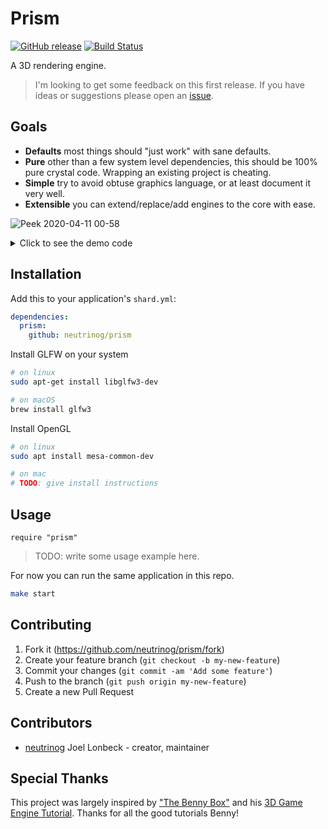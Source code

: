 # Prism
[![GitHub release](https://img.shields.io/github/release/neutrinog/prism.svg)](https://github.com/neutrinog/prism/releases)
[![Build Status](https://travis-ci.org/neutrinog/prism.svg?branch=master)](https://travis-ci.org/neutrinog/prism)

A 3D rendering engine.

> I'm looking to get some feedback on this first release. If you have ideas or suggestions please open an [issue](https://github.com/neutrinog/prism/issues).

## Goals

* **Defaults** most things should "just work" with sane defaults.
* **Pure** other than a few system level dependencies, this should be 100% pure crystal code. Wrapping an existing project is cheating.
* **Simple** try to avoid obtuse graphics language, or at least document it very well.
* **Extensible** you can extend/replace/add engines to the core with ease.

![Peek 2020-04-11 00-58](https://user-images.githubusercontent.com/166412/79012747-38b3c000-7b91-11ea-987d-37026e4052ab.gif)

<details>
  <summary>Click to see the demo code</summary>

```crystal
require "prism"

module Demo
  VERSION = "0.1.0"

  class Box < Prism::Core::GameEngine
    include Prism
    include Prism::Common
    alias Color = VMath::Vector3f
    def init
      green_material = Core::Material.new
      green_material.color = Color.new(0, 1, 0)

      red_material = Core::Material.new
      red_material.color = Color.new(1, 0, 0)

      floor = Objects::Plain.new(5, 5)
      floor.material = red_material
      add_object(floor)

      box = Objects::Cube.new(1)
      box.material = green_material
      box.move_north(2).move_east(2).elevate_by(1)
      add_object(box)

      sun_light = Core::Object.new
      sun_light.add_component(Light::DirectionalLight.new)
      sun_light.transform.look_at(box)
      add_object(sun_light)

      ambient_light = Core::Object.new
      ambient_light.add_component(Light::AmbientLight.new(Color.new(0.3, 0.3, 0.3)))
      add_object(ambient_light)

      camera = Objects::GhostCamera.new
      camera.move_east(3.5).elevate_by(0.5)
      camera.transform.look_at(box)
      add_object(camera)
    end
  end

  Prism::ContextAdapter::GLFW.run("Box", Box.new)
end
```

</details>

## Installation

Add this to your application's `shard.yml`:

```yaml
dependencies:
  prism:
    github: neutrinog/prism
```

Install GLFW on your system


```bash
# on linux
sudo apt-get install libglfw3-dev

# on macOS
brew install glfw3
```

Install OpenGL

```bash
# on linux
sudo apt install mesa-common-dev

# on mac
# TODO: give install instructions
```

## Usage

```crystal
require "prism"
```

> TODO: write some usage example here.

For now you can run the same application in this repo.

```bash
make start
```

## Contributing

1. Fork it (<https://github.com/neutrinog/prism/fork>)
2. Create your feature branch (`git checkout -b my-new-feature`)
3. Commit your changes (`git commit -am 'Add some feature'`)
4. Push to the branch (`git push origin my-new-feature`)
5. Create a new Pull Request

## Contributors

- [neutrinog](https://github.com/neutrinog) Joel Lonbeck - creator, maintainer

## Special Thanks

This project was largely inspired by ["The Benny Box"](https://www.youtube.com/channel/UCnlpv-hhcsAtEHKR2y2fW4Q) and his [3D Game Engine Tutorial](https://www.youtube.com/watch?v=ss3AnSxJ2X8&list=PLEETnX-uPtBXP_B2yupUKlflXBznWIlL5&index=1). Thanks for all the good tutorials Benny!